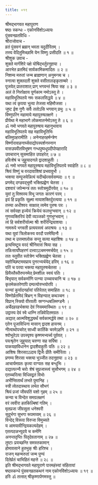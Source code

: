 ```yaml
---
title: ०१९
---
```

श्रीमद्‌भागवत महापुराण  
षष्ठः स्कन्धः - एकोनविंशोऽध्यायः  
पुंसवनव्रतविधिः -  
श्रीराजोवाच -   
व्रतं पुंसवनं ब्रह्मन् भवता यदुदीरितम् ।   
तस्य वेदितुमिच्छामि येन विष्णुः प्रसीदति ॥ १ ॥  
श्रीशुक उवाच -   
शुक्ले मार्गशिरे पक्षे योषिद्भर्तुरनुज्ञया ।   
आरभेत व्रतमिदं सार्वकामिकमादितः ॥ २ ॥  
निशम्य मरुतां जन्म ब्राह्मणान् अनुमन्त्र्य च ।   
स्नात्वा शुक्लदती शुक्ले वसीतालङ्‌कृताम्बरे ।   
पूजयेत् प्रातराशात् प्राग् भगवन्तं श्रिया सह ॥ ३ ॥   
अलं ते निरपेक्षाय पूर्णकाम नमोऽस्तु ते ।   
महाविभूतिपतये नमः सकलसिद्धये ॥ ४ ॥  
यथा त्वं कृपया भूत्या तेजसा महिमौजसा ।   
जुष्ट ईश गुणैः सर्वैः ततोऽसि भगवान् प्रभुः ॥ ५ ॥  
विष्णुपत्नि महामाये महापुरुषलक्षणे ।   
प्रीयेथा मे महाभागे लोकमातर्नमोऽस्तु ते ॥ ६ ॥  
ॐ नमो भगवते महापुरुषाय महानुभावाय   
महाविभूतिपतये सह महाविभूतिभिः   
बलिमुपहरामीति । अनेनाहरहर्मन्त्रेण   
विष्णोरावाहनार्घ्यपाद्योपस्पर्शनस्नान  
वास‌उपवीतविभूषण गन्धपुष्पधूपदीपोपहारादि   
उपचारान् सुसमाहित उपाहरेत् ॥ ७ ॥   
हविःशेषं च जुहुयादनले द्वादशाहुतीः ।   
ॐ नमो भगवते महापुरुषाय महाविभूतिपतये स्वाहेति ॥ ८ ॥  
श्रियं विष्णुं च वरदावाशिषां प्रभवावुभौ ।   
भक्त्या सम्पूजयेन्नित्यं यदीच्छेत्सर्वसम्पदः ॥ ९ ॥  
प्रणमेद् दण्डवद्भूमौ भक्तिप्रह्वेण चेतसा ।   
दशवारं जपेन्मन्त्रं ततः स्तोत्रमुदीरयेत् ॥ १० ॥  
युवां तु विश्वस्य विभू जगतः कारणं परम् ।   
इयं हि प्रकृतिः सूक्ष्मा मायाशक्तिर्दुरत्यया ॥ ११ ॥  
तस्या अधीश्वरः साक्षात् त्वमेव पुरुषः परः ।   
त्वं सर्वयज्ञ इज्येयं क्रियेयं फलभुग्भवान् ॥ १२ ॥  
गुणव्यक्तिरियं देवी व्यञ्जको गुणभुग्भवान् ।   
त्वं हि सर्वशरीर्यात्मा श्रीः शरीरेन्द्रियाशयाः ।   
नामरूपे भगवती प्रत्ययस्त्वं अपाश्रयः ॥ १३ ॥   
यथा युवां त्रिलोकस्य वरदौ परमेष्ठिनौ ।   
तथा म उत्तमश्लोक सन्तु सत्या महाशिषः ॥ १४ ॥  
इत्यभिष्टूय वरदं श्रीनिवासं श्रिया सह ।   
तन्निःसार्योपहरणं दत्त्वाऽऽचमनमर्चयेत् ॥ १५ ॥  
ततः स्तुवीत स्तोत्रेण भक्तिप्रह्वेण चेतसा ।   
यज्ञोच्छिष्टमवघ्राय पुनरभ्यर्चयेद् हरिम् ॥ १६ ॥  
पतिं च परया भक्त्या महापुरुषचेतसा ।   
प्रियैस्तैस्तैरुपनमेत् प्रेमशीलः स्वयं पतिः ।   
बिभृयात् सर्वकर्माणि पत्न्या उच्चावचानि च ॥ १७ ॥   
कृतमेकतरेणापि दम्पत्योरुभयोरपि ।   
पत्न्यां कुर्यादनर्हायां पतिरेतत् समाहितः ॥ १८ ॥  
विष्णोर्व्रतमिदं बिभ्रन् न विहन्यात् कथञ्चन ।   
विप्रान् स्त्रियो वीरवतीः स्रग्गन्धबलिमण्डनैः ।   
अर्चेदहरहर्भक्त्या देवं नियममास्थितः ॥ १९ ॥   
उद्वास्य देवं स्वे धाम्नि तन्निवेदितमग्रतः ।   
अद्यात् आत्मविशुद्ध्यर्थं सर्वकामर्द्धये तथा ॥ २० ॥  
एतेन पूजाविधिना मासान् द्वादश हायनम् ।   
नीत्वाथोपचरेत् साध्वी कार्तिके चरमेऽहनि ॥ २१ ॥  
श्वोभूतेऽप उपस्पृश्य कृष्णमभ्यर्च्य पूर्ववत् ।   
पयःश्रृतेन जुहुयात् चरुणा सह सर्पिषा ।   
पाकयज्ञविधानेन द्वादशैवाहुतीः पतिः ॥ २२ ॥   
आशिषः शिरसाऽऽदाय द्विजैः प्रीतैः समीरिताः ।   
प्रणम्य शिरसा भक्त्या भुञ्जीत तदनुज्ञया ॥ २३ ॥  
आचार्यमग्रतः कृत्वा वाग्यतः सह बन्धुभिः ।   
दद्यात्पत्न्यै चरोः शेषं सुप्रजास्त्वं सुसौभगम् ॥ २४ ॥  
एतच्चरित्वा विधिवद्व्रतं विभोः   
अभीप्सितार्थं लभते पुमानिह ।   
स्त्री त्वेतदास्थाय लभेत सौभगं   
श्रियं प्रजां जीवपतिं यशो गृहम् ॥ २५ ॥  
कन्या च विन्देत समग्रलक्षणं   
वरं त्ववीरा हतकिल्बिषां गतिम् ।   
मृतप्रजा जीवसुता धनेश्वरी   
सुदुर्भगा सुभगा रूपमग्र्यम् ॥ २६ ॥  
विन्देद् विरूपा विरुजा विमुच्यते   
य आमयावीन्द्रियकल्यदेहम् ।   
एतत्पठन्नभ्युदये च कर्मणि   
अनन्ततृप्तिः पितृदेवतानाम् ॥ २७ ॥  
तुष्टाः प्रयच्छन्ति समस्तकामान्   
होमावसाने हुतभुक् श्रीः हरिश्च ।   
राजन् महन्मरुतां जन्म पुण्यं   
दितेर्व्रतं चाभिहितं महत्ते ॥ २८ ॥  
इति श्रीमद्‌भागवते महापुराणे पारमहंस्यां संहितायां   
षष्ठस्कन्धे पुंसवनव्रतकथनं नाम एकोनविंशोऽध्यायः ॥ १९ ॥   
हरिः ॐ तत्सत् श्रीकृष्णार्पणमस्तु ॥ 